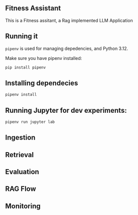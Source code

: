 ## Fitness Assistant

This is a Fitness assitant, a Rag implemented LLM Application


## Running it

`pipenv` is used for managing depedencies, and Python 3.12.  

Make sure you have pipenv installed:

```bash
pip install pipenv
```

## Installing dependecies

```bash
pipenv install
```

## Running Jupyter for dev experiments:

```bash
pipenv run jupyter lab
```


## Ingestion

## Retrieval

## Evaluation

## RAG Flow

## Monitoring